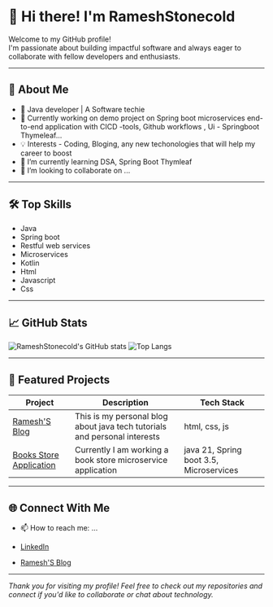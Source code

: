 

# 👋 Hi there! I'm RameshStonecold

Welcome to my GitHub profile!  
I'm passionate about building impactful software and always eager to collaborate with fellow developers and enthusiasts.

---

## 🚀 About Me

- 💼 Java developer | A Software techie
- 🌱 Currently working on demo project on Spring boot microservices end-to-end application with CICD -tools, Github workflows , Ui - Springboot Thymeleaf...  
- 💡 Interests - Coding, Bloging, any new techonologies that will help my career to boost
- 🌱 I’m currently learning DSA, Spring Boot Thymleaf
- 👯 I’m looking to collaborate on  ... 
---

## 🛠️ Top Skills

- Java
- Spring boot
- Restful web services
- Microservices
- Kotlin
- Html
- Javascript
- Css

---

## 📈 GitHub Stats

![RameshStonecold's GitHub stats](https://github-readme-stats.vercel.app/api?username=RameshStonecold&show_icons=true&theme=radical)
![Top Langs](https://github-readme-stats.vercel.app/api/top-langs/?username=RameshStonecold&layout=compact&theme=radical)

---

## 📂 Featured Projects

| Project | Description | Tech Stack |
| ------- | ----------- | ---------- |
| [Ramesh'S Blog](https://rameshstonecold.github.io/) | This is my personal blog about java tech tutorials and personal interests | html, css, js |
| [Books Store Application](https://github.com/RameshStonecold/BooksStore-App) | Currently I am working a book store microservice application | java 21, Spring boot 3.5, Microservices |


---

## 🌐 Connect With Me
- 📫 How to reach me: ...

- [LinkedIn](https://www.linkedin.com/in/ramesh-shakapurapu-701b41103/)
- [Ramesh'S Blog](https://rameshstonecold.github.io/)


---

_Thank you for visiting my profile! Feel free to check out my repositories and connect if you'd like to collaborate or chat about technology._
